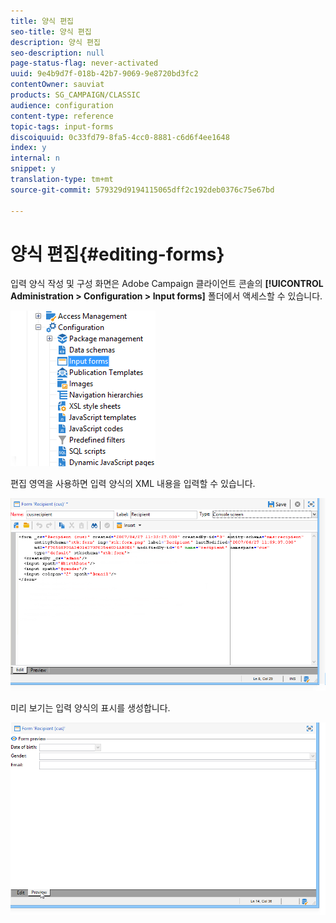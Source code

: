 ```yaml
---
title: 양식 편집
seo-title: 양식 편집
description: 양식 편집
seo-description: null
page-status-flag: never-activated
uuid: 9e4b9d7f-018b-42b7-9069-9e8720bd3fc2
contentOwner: sauviat
products: SG_CAMPAIGN/CLASSIC
audience: configuration
content-type: reference
topic-tags: input-forms
discoiquuid: 0c33fd79-8fa5-4cc0-8881-c6d6f4ee1648
index: y
internal: n
snippet: y
translation-type: tm+mt
source-git-commit: 579329d9194115065dff2c192deb0376c75e67bd

---
```



# 양식 편집{#editing-forms}

입력 양식 작성 및 구성 화면은 Adobe Campaign 클라이언트 콘솔의 **[!UICONTROL Administration > Configuration > Input forms]** 폴더에서 액세스할 수 있습니다.

![](assets/d_ncs_integration_form_arbo.png)

편집 영역을 사용하면 입력 양식의 XML 내용을 입력할 수 있습니다.

![](assets/d_ncs_integration_form_edit.png)

미리 보기는 입력 양식의 표시를 생성합니다.

![](assets/d_ncs_integration_form_preview.png)

